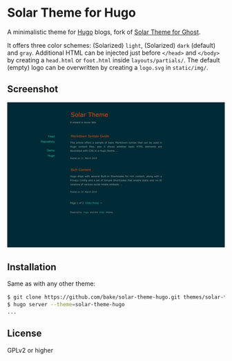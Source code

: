 # Solar Theme for Hugo

A minimalistic theme for [Hugo](https://gohugo.io/) blogs, fork of
[Solar Theme for Ghost](https://github.com/mattvh/solar-theme-ghost).

It offers three color schemes: (Solarized) `light`, (Solarized) `dark` (default) and
`gray`. Additional HTML can be injected just before `</head>` and `</body>` by
creating a `head.html` or `foot.html` inside `layouts/partials/`. The default
(empty) logo can be overwritten by creating a `logo.svg` in `static/img/`.

## Screenshot

![Screenshot](/images/screenshot.png)

## Installation

Same as with any other theme:

```bash
$ git clone https://github.com/bake/solar-theme-hugo.git themes/solar-theme-hugo
$ hugo server --theme=solar-theme-hugo
...
```

## License

GPLv2 or higher
